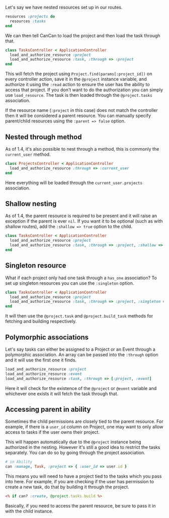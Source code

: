 Let's say we have nested resources set up in our routes.

```ruby
resources :projects do
  resources :tasks
end
```

We can then tell CanCan to load the project and then load the task through that.

```ruby
class TasksController < ApplicationController
  load_and_authorize_resource :project
  load_and_authorize_resource :task, :through => :project
end
```

This will fetch the project using `Project.find(params[:project_id])` on every controller action, save it in the `@project` instance variable, and authorize it using the `:read` action to ensure the user has the ability to access that project. If you don't want to do the authorization you can simply use `load_resource`. The task is then loaded through the `@project.tasks` association.

If the resource name (`:project` in this case) does not match the controller then it will be considered a parent resource. You can manually specify parent/child resources using the `:parent => false` option.


## Nested through method

As of 1.4, it's also possible to nest through a method, this is commonly the `current_user` method.

```ruby
class ProjectsController < ApplicationController
  load_and_authorize_resource :through => :current_user
end
```

Here everything will be loaded through the `current_user.projects` association.


## Shallow nesting

As of 1.4, the parent resource is required to be present and it will raise an exception if the parent is ever `nil`. If you want it to be optional (such as with shallow routes), add the `:shallow => true` option to the child.

```ruby
class TasksController < ApplicationController
  load_and_authorize_resource :project
  load_and_authorize_resource :task, :through => :project, :shallow => true
end
```


## Singleton resource

What if each project only had one task through a `has_one` association? To set up singleton resources you can use the `:singleton` option.

```ruby
class TasksController < ApplicationController
  load_and_authorize_resource :project
  load_and_authorize_resource :task, :through => :project, :singleton => true
end
```

It will then use the `@project.task` and `@project.build_task` methods for fetching and building respectively.


## Polymorphic associations

Let's say tasks can either be assigned to a Project or an Event through a polymorphic association. An array can be passed into the `:through` option and it will use the first one it finds.

```ruby
load_and_authorize_resource :project
load_and_authorize_resource :event
load_and_authorize_resource :task, :through => [:project, :event]
```

Here it will check for the existence of the `@project` or `@event` variable and whichever one exists it will fetch the task through that.


## Accessing parent in ability

Sometimes the child permissions are closely tied to the parent resource. For example, if there is a `user_id` column on Project, one may want to only allow access to tasks if the user owns their project.

This will happen automatically due to the `@project` instance being authorized in the nesting. However it's still a good idea to restrict the tasks separately. You can do so by going through the project association.

```ruby
# in Ability
can :manage, Task, :project => { :user_id => user.id }
```

This means you will need to have a project tied to the tasks which you pass into here. For example, if you are checking if the user has permission to create a new task, do that by building it through the project.

```rhtml
<% if can? :create, @project.tasks.build %>
```

Basically, if you need to access the parent resource, be sure to pass it in with the child instance.